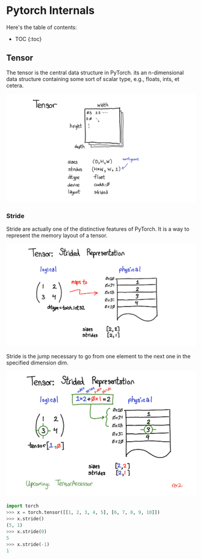 # Pytorch Internals

Here's the table of contents:

- TOC
{:toc}

## Tensor

The tensor is the central data structure in PyTorch. its an n-dimensional data structure containing some sort of scalar type, e.g., floats, ints, et cetera.

![p1](/images/WX20240416-160518@2x.png)

### Stride

Stride are actually one of the distinctive features of PyTorch. It is a way to represent the memory layout of a tensor.

![p2](/images/WX20240416-161014@2x.png)

Stride is the jump necessary to go from one element to the next one in the specified dimension dim. 

![p3](/images/WX20240416-161902@2x.png)

```python
import torch
>>> x = torch.tensor([[1, 2, 3, 4, 5], [6, 7, 8, 9, 10]])
>>> x.stride()
(5, 1)
>>> x.stride(0)
5
>>> x.stride(-1)
1
```
